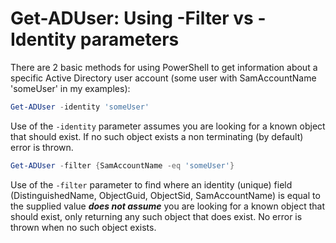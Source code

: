 # Get-ADUser: Using -Filter vs -Identity parameters

There are 2 basic methods for using PowerShell to get information about a specific Active Directory user account (some user with SamAccountName 'someUser' in my examples):

```PowerShell
Get-ADUser -identity 'someUser'
```

Use of the `-identity` parameter assumes you are looking for a known object that should exist. If no such object exists a non terminating (by default) error is thrown. 

```PowerShell
Get-ADUser -filter {SamAccountName -eq 'someUser'}
```

Use of the `-filter` parameter to find where an identity (unique) field (DistinguishedName, ObjectGuid, ObjectSid, SamAccountName) is equal to the supplied value ***does not assume*** you are looking for a known object that should exist, only returning any such object that does exist. No error is thrown when no such object exists.